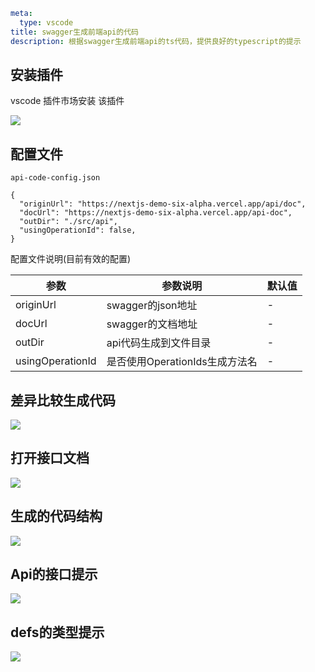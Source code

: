 ```yaml
meta:
  type: vscode 
title: swagger生成前端api的代码
description: 根据swagger生成前端api的ts代码，提供良好的typescript的提示
```

## 安装插件
vscode 插件市场安装 该插件

![](https://image.parligerly.com/gifox/vscode-api-code.png)

## 配置文件

`api-code-config.json` 

```
{
  "originUrl": "https://nextjs-demo-six-alpha.vercel.app/api/doc",
  "docUrl": "https://nextjs-demo-six-alpha.vercel.app/api-doc",
  "outDir": "./src/api",
  "usingOperationId": false, 
}

```

配置文件说明(目前有效的配置)

| 参数 | 参数说明 | 默认值|
|----| ---| ---|
|originUrl| swagger的json地址 | - |
|docUrl| swagger的文档地址 | - |
|outDir| api代码生成到文件目录 | - |
|usingOperationId| 是否使用OperationIds生成方法名 | - |


## 差异比较生成代码

![](https://image.parligerly.com/gifox/vscode-api-code-2.gif)

## 打开接口文档
![](https://image.parligerly.com/gifox/vscode-api-code-3.gif)

## 生成的代码结构
![](https://image.parligerly.com/gifox/vscode-api-code-4.png)

## Api的接口提示
![](https://image.parligerly.com/gifox/vscode-api-code-6.gif)

## defs的类型提示
![](https://image.parligerly.com/gifox/vscode-api-code-5.gif)